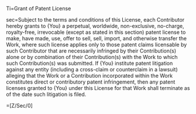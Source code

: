 Ti=Grant of Patent License

sec=Subject to the terms and conditions of this License, each Contributor hereby grants to {You} a perpetual, worldwide, non-exclusive, no-charge, royalty-free, irrevocable (except as stated in this section) patent license to make, have made, use, offer to sell, sell, import, and otherwise transfer the Work, where such license applies only to those patent claims licensable by such Contributor that are necessarily infringed by their Contribution(s) alone or by combination of their Contribution(s) with the Work to which such Contribution(s) was submitted. If {You} institute patent litigation against any entity (including a cross-claim or counterclaim in a lawsuit) alleging that the Work or a Contribution incorporated within the Work constitutes direct or contributory patent infringement, then any patent licenses granted to {You} under this License for that Work shall terminate as of the date such litigation is filed.

=[Z/Sec/0]
